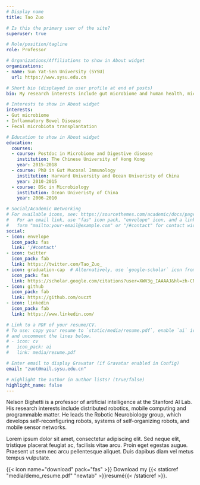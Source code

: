 ```yaml
---
# Display name
title: Tao Zuo

# Is this the primary user of the site?
superuser: true

# Role/position/tagline
role: Professor

# Organizations/Affiliations to show in About widget
organizations:
- name: Sun Yat-Sen University (SYSU)
  url: https://www.sysu.edu.cn

# Short bio (displayed in user profile at end of posts)
bio: My research interests include gut microbiome and human health, microbiome dark matters, digestive diseases.

# Interests to show in About widget
interests:
- Gut microbiome
- Inflammatory Bowel Disease
- Fecal microbiota transplantation

# Education to show in About widget
education:
  courses:
  - course: Postdoc in Microbiome and Digestive disease
    institution: The Chinese University of Hong Kong
    year: 2015-2018
  - course: PhD in Gut Mucosal Immunology
    institution: Harvard University and Ocean Univeristy of China
    year: 2010-2015
  - course: BSc in Microbiology
    institution: Ocean Univeristy of China
    year: 2006-2010

# Social/Academic Networking
# For available icons, see: https://sourcethemes.com/academic/docs/page-builder/#icons
#   For an email link, use "fas" icon pack, "envelope" icon, and a link in the
#   form "mailto:your-email@example.com" or "/#contact" for contact widget.
social:
- icon: envelope
  icon_pack: fas
  link: '/#contact'
- icon: twitter
  icon_pack: fab
  link: https://twitter.com/Tao_Zuo_
- icon: graduation-cap  # Alternatively, use `google-scholar` icon from `ai` icon pack
  icon_pack: fas
  link: https://scholar.google.com/citations?user=XWV3g_IAAAAJ&hl=zh-CN
- icon: github
  icon_pack: fab
  link: https://github.com/ouczt
- icon: linkedin
  icon_pack: fab
  link: https://www.linkedin.com/

# Link to a PDF of your resume/CV.
# To use: copy your resume to `static/media/resume.pdf`, enable `ai` icons in `params.toml`, 
# and uncomment the lines below.
# - icon: cv
#   icon_pack: ai
#   link: media/resume.pdf

# Enter email to display Gravatar (if Gravatar enabled in Config)
email: "zuot@mail.sysu.edu.cn"

# Highlight the author in author lists? (true/false)
highlight_name: false
---
```


Nelson Bighetti is a professor of artificial intelligence at the Stanford AI Lab. His research interests include distributed robotics, mobile computing and programmable matter. He leads the Robotic Neurobiology group, which develops self-reconfiguring robots, systems of self-organizing robots, and mobile sensor networks.

Lorem ipsum dolor sit amet, consectetur adipiscing elit. Sed neque elit, tristique placerat feugiat ac, facilisis vitae arcu. Proin eget egestas augue. Praesent ut sem nec arcu pellentesque aliquet. Duis dapibus diam vel metus tempus vulputate.

{{< icon name="download" pack="fas" >}} Download my {{< staticref "media/demo_resume.pdf" "newtab" >}}resumé{{< /staticref >}}.
